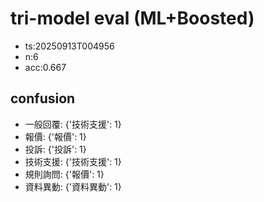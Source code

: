 # tri-model eval (ML+Boosted)
- ts:20250913T004956
- n:6
- acc:0.667

## confusion
- 一般回覆: {'技術支援': 1}
- 報價: {'報價': 1}
- 投訴: {'投訴': 1}
- 技術支援: {'技術支援': 1}
- 規則詢問: {'報價': 1}
- 資料異動: {'資料異動': 1}